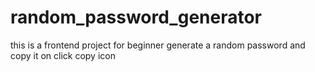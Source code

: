 # random_password_generator
this is a frontend project for beginner  generate a  random password and copy it on click copy icon
